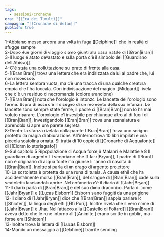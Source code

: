 ```yaml
---
tags:
  - sessioni/cronache
era: "[[Era dei Tumulti]]"
campagna: "[[Cronache di Aelan]]"
publish: true
---
```


1-Abbiamo messo ancora una volta in fuga [[Delphine]], che in realtà ci sfugge sempre  
2-Dopo due giorni di viaggio siamo giunti alla casa natale di [[Bran|Bran]]  
3-Il luogo é atato devastato e sulla porta c'è il simbolo del [[Guardiano dell'Abisso]]  
4-C'è stata una colluttazione sul prato di fronte alla casa.  
5-[[Bran|Bran]] trova una lettera che era indirizzata da lui al padre che, lui non riconosce.  
6-La lettera sembra vuota, ma c'è una traccia di una qualche creatura empia che l'ha toccata. Con indivisuazione del magico [[Midgard]] rivela che c'è un residuo di necromanzia (colore arancione)  
7-[[Bran|Bran]] nota che l'orologio è intonzo. Le lancette dell'orologio sono ferme. Sopra di esse c'è il disegno di un momento della sua infanzia. Le lancette sono sempre state ferme, il padre di [[Bran|Bran]] non lo ha mai voluto riparare. L'oroologio e1 invesibile per chiunque altro al di fuori di [[Bran|Bran]], Investigandolo [[Bran|Bran]] trova una scanalatura e aprendolo si apre una parete segreta  
8-Dentro la stanza rivelata dalla parete [[Bran|Bran]] trova uno scrigno protetto da magia di abiurazione. All'interno trova 10 libri impilati e una piccola scatolina ornata. Si tratta di 10 copie di [[Cronache di Acquafonte]] di [[Eldran lo storiagrafo]]  
9-Sul capitolo 5 Ripopolazione di Acqua fonte,6 Malanni e Malattie e 8 Il guardiano di argento. Lí scopriamo che [[Jahr|Bryan]], il padre di [[Bran]] non è originario di acqua fonte ma giunse lí l'anno di nascita di [[Bran|Bran]]. Inoltre si parla di un drago di argento protettore  
10-La scatoletta è protetta da una runa di tutela. A causa ethil che ha accidentalmente morso [[Bran|Bran]], del sangue di [[Bran|Bran]] cade sulla scatoletta lasciandola aprire. Nel cofanetto c'è il diario di [[Jahr|Bryan]]  
11-Il diario parla di [[Bran|Bran]] e del suo dono draconico. Parla di come [[Jahr|Bryan]] e [[Lucas Eisborn]] Eisborn siano fuggiti da una prigione  
12-Il diario di [[Jahr|Bryan]] dice che [[Bran|Bran]] sappia parlare lo [[Shìoten]], la lingua degli elfi [[Elfi Puri]]. Inoltre rivela che il vero nome di [[Jahr|Bryan]] è Jhar. Nell'attacco alla [[Castello di Foltard]] [[Bran|Bran]] aveva detto che le rune intorno all'[[Animite]] erano scritte in goblin, ma forse era [[Shìoten]]  
13-Inoltre trova la lettera di [[Lucas Eisborn]]  
14-Mando un messaggio a [[Delphine]] tramite sending